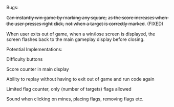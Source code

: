 Bugs:

C̶a̶n̶ i̶n̶s̶t̶a̶n̶t̶l̶y̶ w̶i̶n̶ g̶a̶m̶e̶ b̶y̶ m̶a̶r̶k̶i̶n̶g̶ a̶n̶y̶ s̶q̶u̶a̶r̶e̶, a̶s̶ t̶h̶e̶ s̶c̶o̶r̶e̶ i̶n̶c̶r̶e̶a̶s̶e̶s̶ w̶h̶e̶n̶ t̶h̶e̶ u̶s̶e̶r̶ p̶r̶e̶s̶s̶e̶s̶ r̶i̶g̶h̶t̶ c̶l̶i̶c̶k̶, n̶o̶t̶ w̶h̶e̶n̶ a̶ t̶a̶r̶g̶e̶t̶ i̶s̶ c̶o̶r̶r̶e̶c̶t̶l̶y̶ m̶a̶r̶k̶e̶d̶. (FIXED)

When user exits out of game, when a win/lose screen is displayed, the screen flashes back to the main gameplay display before closing.


Potential Implementations:

Difficulty buttons

Score counter in main display

Ability to replay without having to exit out of game and run code again

Limited flag counter, only (number of targets) flags allowed

Sound when clicking on mines, placing flags, removing flags etc.



